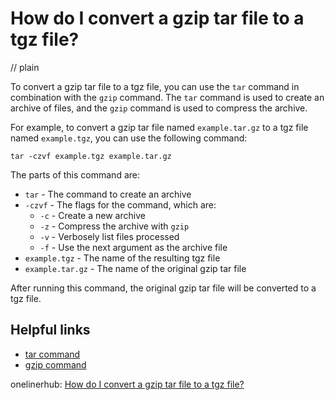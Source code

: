 # How do I convert a gzip tar file to a tgz file?
// plain

To convert a gzip tar file to a tgz file, you can use the `tar` command in combination with the `gzip` command. The `tar` command is used to create an archive of files, and the `gzip` command is used to compress the archive.

For example, to convert a gzip tar file named `example.tar.gz` to a tgz file named `example.tgz`, you can use the following command:

```
tar -czvf example.tgz example.tar.gz
```

The parts of this command are:

* `tar` - The command to create an archive
* `-czvf` - The flags for the command, which are:
  * `-c` - Create a new archive
  * `-z` - Compress the archive with `gzip`
  * `-v` - Verbosely list files processed
  * `-f` - Use the next argument as the archive file
* `example.tgz` - The name of the resulting tgz file
* `example.tar.gz` - The name of the original gzip tar file

After running this command, the original gzip tar file will be converted to a tgz file.

## Helpful links

* [tar command](https://www.computerhope.com/unix/utar.htm)
* [gzip command](https://www.computerhope.com/unix/ugzip.htm)

onelinerhub: [How do I convert a gzip tar file to a tgz file?](https://onelinerhub.com/cli-tar/how-do-i-convert-a-gzip-tar-file-to-a-tgz-file)